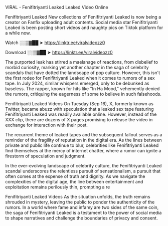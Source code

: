 VIRAL - Fenifitriyanti Leaked Leaked Video Online

Fenifitriyanti Leaked New collections of Fenifitriyanti Leaked is now being a creator on Fanfix uploading adult contents. Social media star Fenifitriyanti Leaked is been posting short videos and naughty pics on Tiktok platform for a while now.

Watch ░░▒▓██ ➤ https://linktr.ee/viralvideozz0

Download ░░▒▓██ ➤ https://linktr.ee/viralvideozz0

The purported leak has stirred a maelanage of reactions, from disbelief to morbid curiosity, marking yet another chapter in the saga of celebrity scandals that have dotted the landscape of pop culture. However, this isn't the first rodeo for Fenifitriyanti Leaked when it comes to rumors of a sex tape. In July 2024, similar whispers emerged, only to be debunked as baseless. The rapper, known for hits like "In Ha Mood," vehemently denied the rumors, critiquing the eagerness of some to believe in such falsehoods.

Fenifitriyanti Leaked Videos
On Tuesday (Sep 16), X, formerly known as Twitter, became abuzz with speculation that a leaked sex tape featuring Fenifitriyanti Leaked was readily available online. However, instead of the XXX clip, there are dozens of X pages promising to release the video in exchange for interaction with their post.

The recurrent theme of leaked tapes and the subsequent fallout serves as a reminder of the fragility of reputation in the digital era. As the lines between private and public life continue to blur, celebrities like Fenifitriyanti Leaked find themselves at the mercy of internet chatter, where a rumor can ignite a firestorm of speculation and judgment.

In the ever-evolving landscape of celebrity culture, the Fenifitriyanti Leaked scandal underscores the relentless pursuit of sensationalism, a pursuit that often comes at the expense of truth and dignity. As we navigate the complexities of the digital age, the line between entertainment and exploitation remains perilously thin, prompting a re

Fenifitriyanti Leaked Videos
As the situation unfolds, the truth remains shrouded in mystery, leaving the public to ponder the authenticity of the rumors. In a world where fame and infamy are two sides of the same coin, the saga of Fenifitriyanti Leaked is a testament to the power of social media to shape narratives and challenge the boundaries of privacy and consent.